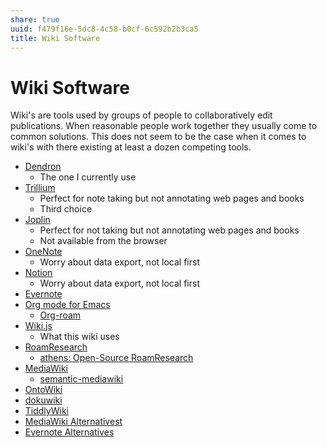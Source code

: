```yaml
---
share: true
uuid: f479f16e-5dc8-4c58-b0cf-6c592b2b3ca5
title: Wiki Software
---
```

# Wiki Software


Wiki's are tools used by groups of people to collaboratively edit publications. When reasonable people work together they usually come to common solutions. This does not seem to be the case when it comes to wiki's with there existing at least a dozen competing tools.

* [Dendron](https://www.dendron.so/)
  * The one I currently use
* [Trillium](https://github.com/zadam/trilium)
  * Perfect for note taking but not annotating web pages and books
  * Third choice
* [Joplin](https://joplinapp.org/)
  * Perfect for not taking but not annotating web pages and books
  * Not available from the browser
* [OneNote](https://www.onenote.com/)
  * Worry about data export, not local first
* [Notion](https://www.notion.so/)
  * Worry about data export, not local first
* [Evernote](https://evernote.com/)
* [Org mode for Emacs](https://orgmode.org/)
  * [Org-roam](https://www.orgroam.com/)
* [Wiki.js](https://wiki.js.org/)
  * What this wiki uses
* [RoamResearch ](https://roamresearch.com/)
  * [athens: Open-Source RoamResearch](https://github.com/athensresearch/athens)
* [MediaWiki](https://www.mediawiki.org/wiki/MediaWiki)
  * [semantic-mediawiki](https://www.semantic-mediawiki.org/wiki/Semantic_MediaWiki)
* [OntoWiki](http://ontowiki.net/)
* [dokuwiki](https://www.dokuwiki.org/dokuwiki)
* [TiddlyWiki](https://tiddlywiki.com/)
* [MediaWiki Alternativest](https://alternativeto.net/software/mediawiki/)
* [Evernote Alternatives](https://alternativeto.net/software/evernote/)